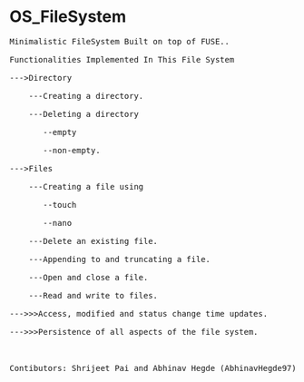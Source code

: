 # OS_FileSystem
<pre>
Minimalistic FileSystem Built on top of FUSE..<br/>
Functionalities Implemented In This File System<br/>
--->Directory<br/>
	---Creating a directory.<br/>
	---Deleting a directory <br/>
	   --empty<br/>
	   --non-empty.<br/>
--->Files<br/>
	---Creating a file using<br/>
	   --touch<br/>
	   --nano <br/>
	---Delete an existing file.<br/>
	---Appending to and truncating a file.<br/>
	---Open and close a file.<br/>
	---Read and write to files.<br/>
--->>>Access, modified and status change time updates.<br/>
--->>>Persistence of all aspects of the file system.<br/>


Contibutors: Shrijeet Pai and Abhinav Hegde (AbhinavHegde97)
</pre>
